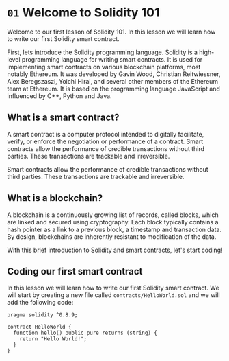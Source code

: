 # `01` Welcome to Solidity 101

Welcome to our first lesson of Solidity 101. In this lesson we will learn how to write our first Solidity smart contract.

First, lets introduce the Solidity programming language. Solidity is a high-level programming language for writing smart contracts. It is used for implementing smart contracts on various blockchain platforms, most notably Ethereum. It was developed by Gavin Wood, Christian Reitwiessner, Alex Beregszaszi, Yoichi Hirai, and several other members of the Ethereum team at Ethereum. It is based on the programming language JavaScript and influenced by C++, Python and Java.

## What is a smart contract?

A smart contract is a computer protocol intended to digitally facilitate, verify, or enforce the negotiation or performance of a contract. Smart contracts allow the performance of credible transactions without third parties. These transactions are trackable and irreversible.

Smart contracts allow the performance of credible transactions without third parties. These transactions are trackable and irreversible.

## What is a blockchain?

A blockchain is a continuously growing list of records, called blocks, which are linked and secured using cryptography. Each block typically contains a hash pointer as a link to a previous block, a timestamp and transaction data. By design, blockchains are inherently resistant to modification of the data.

With this brief introduction to Solidity and smart contracts, let's start coding!

## Coding our first smart contract

In this lesson we will learn how to write our first Solidity smart contract. We will start by creating a new file called `contracts/HelloWorld.sol` and we will add the following code:

```solidity
pragma solidity ^0.8.9;

contract HelloWorld {
  function hello() public pure returns (string) {
    return "Hello World!";
  }
}

```

